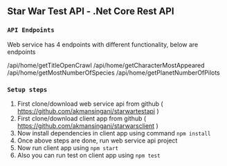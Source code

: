 ## Star War Test API - .Net Core Rest API

### `API Endpoints`
Web service has 4 endpoints with different functionality, below are endpoints

/api/home/getTitleOpenCrawl
/api/home/getCharacterMostAppeared
/api/home/getMostNumberOfSpecies
/api/home/getPlanetNumberOfPilots


### `Setup steps`

1) First clone/download web service api from github ( https://github.com/akmansingani/starwartestapi )
2) First clone/download client app from github ( https://github.com/akmansingani/starwarsclient )
3) Now install dependencies in client app using command `npm install` 
3) Once above steps are done, run web service api project
4) Now run client app using `npm start`
5) Also you can run test on client app using `npm test`




